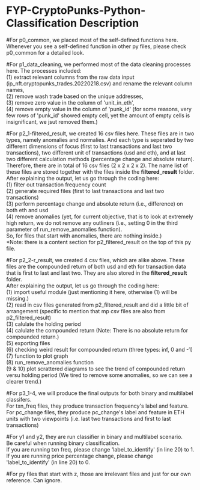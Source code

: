 # FYP-CryptoPunks-Python-Classification Description

#For p0_common, we placed most of the self-defined functions here. Whenever you see a self-defined function in other py files, please check p0_common for a detailed look.

#For p1_data_cleaning, we performed most of the data cleaning processes here. The processes included:<br />
(1) extract relevant columns from the raw data input (ip_nft.cryptopunks_trades.20220218.csv) and rename the relevant column names,<br />
(2) remove wash trade based on the unique addresses,<br />
(3) remove zero value in the column of 'unit_in_eth',<br />
(4) remove empty value in the column of 'punk_id' (for some reasons, very few rows of 'punk_id' showed empty cell, yet the amount of empty cells is insignificant, we jsut removed them.)

#For p2_1-filtered_result, we created 16 csv files here. These files are in two types, namely anomalies and normalies. And each type is seperated by two different dimensions of focus (first to last transactions and last two transactions), two different unit of transactions (usd and eth), and at last two different calculation methods (percentage change and absolute return). Therefore, there are in total of 16 csv files (2 x 2 x 2 x 2). The name list of these files are stored together with the files inside the __filtered_result__ folder.
After explaining the output, let us go through the coding here:<br />
(1) filter out transaction frequency count<br />
(2) generate required files (first to last transactions and last two transactions)<br />
(3) perform percentage change and absolute return (i.e., difference) on both eth and usd<br />
(4) remove anomalies (yet, for current objective, that is to look at extremely high return, we do not remove any outliners (i.e., setting 0 in the third parameter of run_remove_anomalies function).<br />So, for files that start with anomalies, there are nothing inside.)<br />
*Note: there is a content section for p2_filtered_result on the top of this py file.

#For p2_2-r_result, we created 4 csv files, which are alike above. These files are the compounded return of both usd and eth for transaction data that is first to last and last two. They are also stored in the __filtered_result__ folder.<br />
After explaining the output, let us go through the coding here:<br />
(1) import useful module (just mentioning it here, otherwise (1) will be missing.)<br />
(2) read in csv files generated from p2_filtered_result and did a little bit of arrangement (specific to mention that mp csv files are also from p2_filtered_result)<br />
(3) calulate the holding period<br />
(4) calulate the compounded return (Note: There is no absolute return for compounded return.)<br />
(5) exporting files<br />
(6) checking weird result for compounded return (three types: inf, 0 and -1)<br />
(7) function to plot graph<br />
(8) run_remove_anomalies function<br />
(9 & 10) plot scrattered diagrams to see the trend of compounded return versu holding period (We tired to remove some anomalies, so we can see a clearer trend.)<br />

#For p3_1-4, we will produce the final outputs for both binary and multilabel classifers.<br />
For txn_freq files, they produce transaction frequency's label and feature.<br />
For pc_change files, they produce pc_change's label and feature in ETH units with two viewpoints (i.e. last two transactions and first to last transactions)

#For y1 and y2, they are run classifier in binary and multilabel scenario.<br />
Be careful when running binary classification.<br />
If you are running txn freq, please change 'label_to_identify' (in line 20) to 1. <br />
If you are running price percentage change, please change 'label_to_identify' (in line 20) to 0. <br />

#For py files that start with z, those are irrelevant files and just for our own reference. Can ignore.

